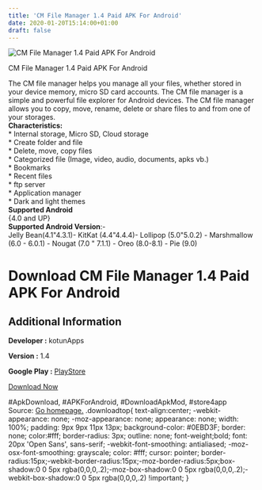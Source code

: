 ```yaml
---
title: 'CM File Manager 1.4 Paid APK For Android'
date: 2020-01-20T15:14:00+01:00
draft: false
---
```


![CM File Manager 1.4 Paid APK For Android](https://i2.wp.com/apkhome.net/wp-content/uploads/2020/01/CM-File-Manager-1.4-Paid.png "CM File Manager 1.4 Paid APK For Android")

  

CM File Manager 1.4 Paid APK For Android

The CM file manager helps you manage all your files, whether stored in your device memory, micro SD card accounts. The CM file manager is a simple and powerful file explorer for Android devices. The CM file manager allows you to copy, move, rename, delete or share files to and from one of your storages.  
**Characteristics:**  
\* Internal storage, Micro SD, Cloud storage  
\* Create folder and file  
\* Delete, move, copy files  
\* Categorized file (Image, video, audio, documents, apks vb.)  
\* Bookmarks  
\* Recent files  
\* ftp server  
\* Application manager  
\* Dark and light themes  
**Supported Android**  
{4.0 and UP}  
**Supported Android Version**:-  
Jelly Bean(4.1"4.3.1)- KitKat (4.4"4.4.4)- Lollipop (5.0"5.0.2) - Marshmallow (6.0 - 6.0.1) - Nougat (7.0 " 7.1.1) - Oreo (8.0-8.1) - Pie (9.0)

Download CM File Manager 1.4 Paid APK For Android
=================================================

Additional Information
----------------------

**Developer :** kotunApps

**Version :** 1.4

**Google Play :** [PlayStore](https://play.google.com/store/apps/details?id=cm.filemanager&hl=en)

  

[Download Now](https://store4app.co/post/cm-file-manager-1-4-paid-apk-for-android_1579505012)

  
#ApkDownload, #APKForAndroid, #DownloadApkMod, #store4app  
Source: [Go homepage.](https://store4app.co/post/cm-file-manager-1-4-paid-apk-for-android_1579505012) .downloadtop{ text-align:center; -webkit-appearance: none; -moz-appearance: none; appearance: none; width: 100%; padding: 9px 9px 11px 13px; background-color: #0EBD3F; border: none; color:#fff; border-radius: 3px; outline: none; font-weight;bold; font: 20px 'Open Sans', sans-serif; -webkit-font-smoothing: antialiased; -moz-osx-font-smoothing: grayscale; color: #fff; cursor: pointer; border-radius:15px;-webkit-border-radius:15px;-moz-border-radius:5px;box-shadow:0 0 5px rgba(0,0,0,.2);-moz-box-shadow:0 0 5px rgba(0,0,0,.2);-webkit-box-shadow:0 0 5px rgba(0,0,0,.2) !important; }